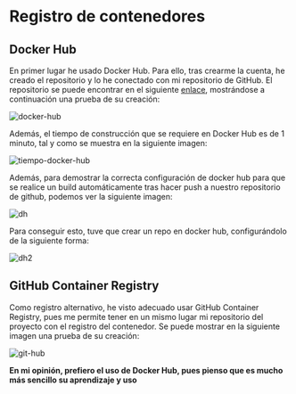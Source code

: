 # Registro de contenedores

## Docker Hub

En primer lugar he usado Docker Hub. Para ello, tras crearme la cuenta, he creado el repositorio y lo he conectado con mi repositorio de GitHub. El repositorio se puede encontrar en el siguiente [enlace](https://hub.docker.com/r/joseegc10/get-match), mostrándose a continuación una prueba de su creación:

![docker-hub](https://github.com/joseegc10/get-match/blob/master/docs/img/contenedores/docker-hub.png)

Además, el tiempo de construcción que se requiere en Docker Hub es de 1 minuto, tal y como se muestra en la siguiente imagen:

![tiempo-docker-hub](https://github.com/joseegc10/get-match/blob/master/docs/img/contenedores/tiempo-docker-hub.png)

Además, para demostrar la correcta configuración de docker hub para que se realice un build automáticamente tras hacer push a nuestro repositorio de github, podemos ver la siguiente imagen:

![dh](https://github.com/joseegc10/get-match/blob/master/docs/img/contenedores/docker-hub-auto-build.png)

Para conseguir esto, tuve que crear un repo en docker hub, configurándolo de la siguiente forma:

![dh2](https://github.com/joseegc10/get-match/blob/master/docs/img/contenedores/config-dh.png)

## GitHub Container Registry

Como registro alternativo, he visto adecuado usar GitHub Container Registry, pues me permite tener en un mismo lugar mi repositorio del proyecto con el registro del contenedor. Se puede mostrar en la siguiente imagen una prueba de su creación:

![git-hub](https://github.com/joseegc10/get-match/blob/master/docs/img/contenedores/git-hub.png)

**En mi opinión, prefiero el uso de Docker Hub, pues pienso que es mucho más sencillo su aprendizaje y uso**